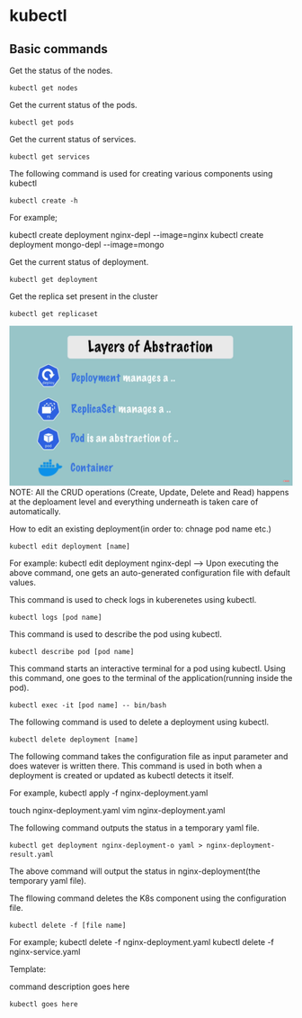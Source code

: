 # kubectl

## Basic commands


Get the status of the nodes.

~~~
kubectl get nodes
~~~

Get the current status of the pods.

~~~
kubectl get pods
~~~


Get the current status of services.

~~~
kubectl get services
~~~


The following command is used for creating various components using kubectl
~~~
kubectl create -h
~~~

For example;

kubectl create deployment nginx-depl --image=nginx
kubectl create deployment mongo-depl --image=mongo


Get the current status of deployment.

~~~
kubectl get deployment
~~~

Get the replica set present in the cluster

~~~
kubectl get replicaset
~~~

![layersofabsraction](https://github.com/syedumerahmedcode/kubernetes/blob/master/images/layersofabsraction.png)
NOTE: All the CRUD operations (Create, Update, Delete and Read) happens at the deploament level and everything underneath is taken care of automatically.



How to edit an existing deployment(in order to: chnage pod name etc.)

~~~
kubectl edit deployment [name]
~~~
 For example: kubectl edit deployment nginx-depl
--> Upon executing the above command, one gets an auto-generated configuration file with default values.


This command is used to check logs in kuberenetes using kubectl.

~~~
kubectl logs [pod name]
~~~


This command is used to describe the pod using kubectl.

~~~
kubectl describe pod [pod name]
~~~


This command starts an interactive terminal for a pod using kubectl. Using this command, one goes to the terminal of the application(running inside the pod).

~~~
kubectl exec -it [pod name] -- bin/bash
~~~


The following command is used to delete a deployment using kubectl.

~~~
kubectl delete deployment [name]
~~~

The following command takes the configuration file as input parameter and does watever is written there. This command is used in both when a deployment is created or updated as kubectl detects it itself.


For example, kubectl apply -f nginx-deployment.yaml

touch nginx-deployment.yaml
vim nginx-deployment.yaml



The following command outputs the status in a temporary yaml file.

~~~
kubectl get deployment nginx-deployment-o yaml > nginx-deployment-result.yaml
~~~

The above command will output the status in nginx-deployment(the temporary yaml file).


The fllowing command deletes the K8s component using the configuration file.
~~~
kubectl delete -f [file name]
~~~
For example;
kubectl delete -f nginx-deployment.yaml
kubectl delete -f nginx-service.yaml


Template:

command description goes here

~~~
kubectl goes here
~~~
